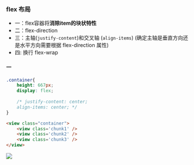 ### flex 布局
- 一：flex容器将**消除item的块状特性**
- 二：flex-direction 
- 三：主轴(`justify-content`)和交叉轴 (`align-items`) (确定主轴是垂直方向还是水平方向需要根据 flex-direction 属性)
- 四: 换行 flex-wrap

#### 一
```css
.container{
    height: 667px;  
    display: flex;
    
    /* justify-content: center;
    align-items: center; */
}

```

```html
<view class="container">
    <view class='chunk1' />
    <view class='chunk2' />
    <view class='chunk3' />
</view>
```

![](https://upload-images.jianshu.io/upload_images/9249356-14015a1f044f9d06.png?imageMogr2/auto-orient/strip%7CimageView2/2/w/1240)
